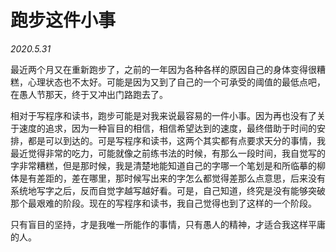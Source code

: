 # 跑步这件小事

*2020.5.31*  

最近两个月又在重新跑步了，之前的一年因为各种各样的原因自己的身体变得很糟糕，心理状态也不太好。可能是因为又到了自己的一个可承受的阈值的最低点吧，在愚人节那天，终于又冲出门路跑去了。

相对于写程序和读书，跑步可能是对我来说最容易的一件小事。因为再也没有了关于速度的追求，因为一种盲目的相信，相信希望达到的速度，最终借助于时间的安排，都是可以到达的。可是写程序和读书，这两个其实都有点要求天分的事情，我最近觉得非常的吃力，可能就像之前练书法的时候，有那么一段时间，我自觉写的字非常糟糕，但是那时候，我是清楚地能知道自己的字哪一个笔划是和所临摹的柳体是有差距的，差在哪里，那时候写出来的字怎么都觉得差那么点意思，后来没有系统地写字之后，反而自觉字越写越好看。可是，自己知道，终究是没有能够突破那个最艰难的阶段。现在的写程序和读书，我自己觉得也到了这样的一个阶段。

只有盲目的坚持，才是我唯一所能作的事情，只有愚人的精神，才适合我这样平庸的人。

